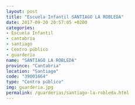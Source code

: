 ```yaml
---
layout: post
title: "Escuela Infantil SANTIAGO LA ROBLEDA"
date: 2017-09-20 20:57:05 +0200
categories:
- Escuela Infantil
- cantabria
- santiago
- Centro público
- guarderia
name: "SANTIAGO LA ROBLEDA"
province: "Cantabria"
location: "Santiago"
code: "39001664"
type: "Centro público"
img: guarderia.jpg
permalink: /guarderias/santiago-la-robleda.html
---
```


